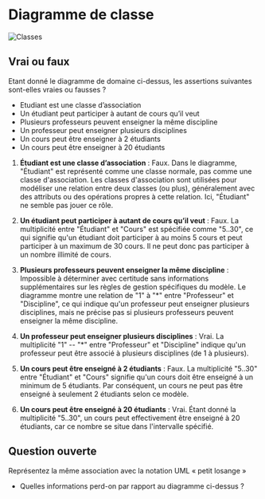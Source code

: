 # Diagramme de classe

![Classes](uml/classes.png)

## Vrai ou faux

Etant donné le diagramme de domaine ci-dessus, les assertions suivantes sont-elles vraies ou fausses ? 
- Etudiant est une classe d’association
- Un étudiant peut participer à autant de cours qu’il veut
- Plusieurs professeurs peuvent enseigner la même discipline
- Un professeur peut enseigner plusieurs disciplines
- Un cours peut être enseigner à 2 étudiants
- Un cours peut être enseigner à 20 étudiants

1. **Étudiant est une classe d’association** : Faux. Dans le diagramme, "Étudiant" est représenté comme une classe normale, pas comme une classe d'association. Les classes d'association sont utilisées pour modéliser une relation entre deux classes (ou plus), généralement avec des attributs ou des opérations propres à cette relation. Ici, "Étudiant" ne semble pas jouer ce rôle.

2. **Un étudiant peut participer à autant de cours qu’il veut** : Faux. La multiplicité entre "Étudiant" et "Cours" est spécifiée comme "5..30", ce qui signifie qu'un étudiant doit participer à au moins 5 cours et peut participer à un maximum de 30 cours. Il ne peut donc pas participer à un nombre illimité de cours.

3. **Plusieurs professeurs peuvent enseigner la même discipline** : Impossible à déterminer avec certitude sans informations supplémentaires sur les règles de gestion spécifiques du modèle. Le diagramme montre une relation de "1" à "*" entre "Professeur" et "Discipline", ce qui indique qu'un professeur peut enseigner plusieurs disciplines, mais ne précise pas si plusieurs professeurs peuvent enseigner la même discipline.

4. **Un professeur peut enseigner plusieurs disciplines** : Vrai. La multiplicité "1" -- "*" entre "Professeur" et "Discipline" indique qu'un professeur peut être associé à plusieurs disciplines (de 1 à plusieurs).

5. **Un cours peut être enseigné à 2 étudiants** : Faux. La multiplicité "5..30" entre "Étudiant" et "Cours" signifie qu'un cours doit être enseigné à un minimum de 5 étudiants. Par conséquent, un cours ne peut pas être enseigné à seulement 2 étudiants selon ce modèle.

6. **Un cours peut être enseigné à 20 étudiants** : Vrai. Étant donné la multiplicité "5..30", un cours peut effectivement être enseigné à 20 étudiants, car ce nombre se situe dans l'intervalle spécifié.

## Question ouverte

Représentez la même association avec la notation UML « petit losange » 

- Quelles informations perd-on par rapport au diagramme ci-dessus ? 
